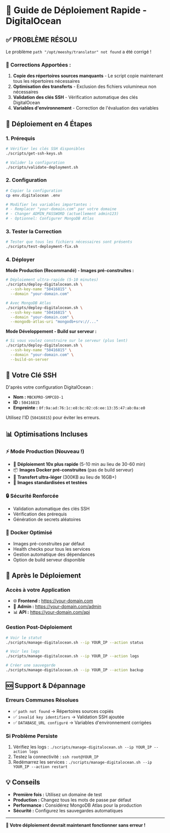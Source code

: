 # 🚀 Guide de Déploiement Rapide - DigitalOcean

## ✅ **PROBLÈME RÉSOLU**

Le problème `path "/opt/meeshy/translator" not found` a été corrigé !

### 🔧 **Corrections Apportées :**

1. **Copie des répertoires sources manquants** - Le script copie maintenant tous les répertoires nécessaires
2. **Optimisation des transferts** - Exclusion des fichiers volumineux non nécessaires
3. **Validation des clés SSH** - Vérification automatique des clés DigitalOcean
4. **Variables d'environnement** - Correction de l'évaluation des variables

## 🎯 **Déploiement en 4 Étapes**

### 1. **Prérequis**
```bash
# Vérifier les clés SSH disponibles
./scripts/get-ssh-keys.sh

# Valider la configuration
./scripts/validate-deployment.sh
```

### 2. **Configuration**
```bash
# Copier la configuration
cp env.digitalocean .env

# Modifier les variables importantes :
# - Remplacer "your-domain.com" par votre domaine
# - Changer ADMIN_PASSWORD (actuellement admin123)
# - Optionnel: Configurer MongoDB Atlas
```

### 3. **Tester la Correction**
```bash
# Tester que tous les fichiers nécessaires sont présents
./scripts/test-deployment-fix.sh
```

### 4. **Déployer**

**Mode Production (Recommandé) - Images pré-construites :**
```bash
# Déploiement ultra-rapide (5-10 minutes)
./scripts/deploy-digitalocean.sh \
  --ssh-key-name "50416815" \
  --domain "your-domain.com"

# Avec MongoDB Atlas
./scripts/deploy-digitalocean.sh \
  --ssh-key-name "50416815" \
  --domain "your-domain.com" \
  --mongodb-atlas-uri "mongodb+srv://..."
```

**Mode Développement - Build sur serveur :**
```bash
# Si vous voulez construire sur le serveur (plus lent)
./scripts/deploy-digitalocean.sh \
  --ssh-key-name "50416815" \
  --domain "your-domain.com" \
  --build-on-server
```

## 🔑 **Votre Clé SSH**

D'après votre configuration DigitalOcean :
- **Nom :** `MBCKPRO-SMPCEO-1`
- **ID :** `50416815`
- **Empreinte :** `0f:9a:ad:76:1c:e8:bc:02:c6:ee:13:35:47:ab:0a:e0`

Utilisez l'ID (`50416815`) pour éviter les erreurs.

## 📊 **Optimisations Incluses**

### ⚡ **Mode Production (Nouveau !)**
- 🚀 **Déploiement 10x plus rapide** (5-10 min au lieu de 30-60 min)
- 📦 **Images Docker pré-construites** (pas de build serveur)
- 💾 **Transfert ultra-léger** (300KB au lieu de 16GB+)
- 🎯 **Images standardisées et testées**

### 🔒 **Sécurité Renforcée**
- Validation automatique des clés SSH
- Vérification des prérequis
- Génération de secrets aléatoires

### 🐳 **Docker Optimisé**
- Images pré-construites par défaut
- Health checks pour tous les services
- Gestion automatique des dépendances
- Option de build serveur disponible

## 🎉 **Après le Déploiement**

### **Accès à votre Application**
- 🌐 **Frontend :** https://your-domain.com
- 🔧 **Admin :** https://your-domain.com/admin
- 📊 **API :** https://your-domain.com/api

### **Gestion Post-Déploiement**
```bash
# Voir le statut
./scripts/manage-digitalocean.sh --ip YOUR_IP --action status

# Voir les logs
./scripts/manage-digitalocean.sh --ip YOUR_IP --action logs

# Créer une sauvegarde
./scripts/manage-digitalocean.sh --ip YOUR_IP --action backup
```

## 🆘 **Support & Dépannage**

### **Erreurs Communes Résolues**
- ✅ `path not found` → Répertoires sources copiés
- ✅ `invalid key identifiers` → Validation SSH ajoutée  
- ✅ `DATABASE_URL configuré` → Variables d'environnement corrigées

### **Si Problème Persiste**
1. Vérifiez les logs : `./scripts/manage-digitalocean.sh --ip YOUR_IP --action logs`
2. Testez la connectivité : `ssh root@YOUR_IP`
3. Redémarrez les services : `./scripts/manage-digitalocean.sh --ip YOUR_IP --action restart`

## 💡 **Conseils**

- **Première fois :** Utilisez un domaine de test
- **Production :** Changez tous les mots de passe par défaut
- **Performance :** Considérez MongoDB Atlas pour la production
- **Sécurité :** Configurez les sauvegardes automatiques

---

**🎯 Votre déploiement devrait maintenant fonctionner sans erreur !**
